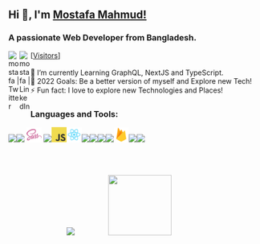 ## Hi 👋, I'm [Mostafa Mahmud!][website]

### A passionate Web Developer from Bangladesh.
[[Visitors](https://visitor-badge.glitch.me/badge?page_id=iammostafa76.iammostafa76)]
[<img align="left" alt="mostafa | Twitter" width="22px" src="https://i.ibb.co/b7g3Wjt/Twitter-amir.png" />][twitter]
[<img align="left" alt="mostafa | LinkedIn" width="22px" src="https://i.ibb.co/9Z59yDc/linkedin-amir.png" />][linkedin]
<br />
<br />
🔭 I’m currently Learning GraphQL, NextJS and TypeScript.<br/>
🥅 2022 Goals: Be a better version of myself and Explore new Tech!<br/>
⚡ Fun fact: I love to explore new Technologies and Places!<br/>

### **Languages and Tools:**

<code><img height="30" src="https://cdn.icon-icons.com/icons2/2107/PNG/512/file_type_html_icon_130541.png"></code><code><img height="30" src="https://camo.githubusercontent.com/1ee610055f0d168eec02c9a5f91f7c533a067109cde1f1731139bf52d409ac76/68747470733a2f2f63646e2e69636f6e73636f75742e636f6d2f69636f6e2f667265652f706e672d3235362f6373732d3133312d3732323638352e706e67"></code>
<code><img height="30" src="https://raw.githubusercontent.com/github/explore/80688e429a7d4ef2fca1e82350fe8e3517d3494d/topics/sass/sass.png"></code>
<code><img height="30" src="https://tailwindcss.com/_next/static/media/tailwindcss-mark.cb8046c163f77190406dfbf4dec89848.svg"></code><code><img height="30" src="https://raw.githubusercontent.com/github/explore/80688e429a7d4ef2fca1e82350fe8e3517d3494d/topics/javascript/javascript.png"></code><code><img height="30" src="https://raw.githubusercontent.com/github/explore/80688e429a7d4ef2fca1e82350fe8e3517d3494d/topics/react/react.png"></code><code><img height="30" src="https://nodejs.org/dist./v0.12.18/docs/api/assets/logo.svg"></code><code><img height="30" src="https://i.ibb.co/R0br2NL/amir-mongo.png"></code><code><img height="30" src="https://camo.githubusercontent.com/ce9c7a173f38722e129d5ae832a11c928ff72683fae74cbcb9fff41fd9957e63/68747470733a2f2f75706c6f61642e77696b696d656469612e6f72672f77696b6970656469612f636f6d6d6f6e732f7468756d622f332f33662f4769745f69636f6e2e7376672f3130323470782d4769745f69636f6e2e7376672e706e67"></code><code><img height="30" src="https://i.ibb.co/Dk2y6bW/github-amir.png"></code><code><img height="30" src="https://raw.githubusercontent.com/github/explore/80688e429a7d4ef2fca1e82350fe8e3517d3494d/topics/firebase/firebase.png"></code><code><img height="30" src="https://camo.githubusercontent.com/df12cb598044a3f38efc1f45e3580558c324cf8789b79487125044eeebcc4dee/68747470733a2f2f7777772e766563746f726c6f676f2e7a6f6e652f6c6f676f732f6865726f6b752f6865726f6b752d69636f6e2e737667"></code><code><img height="30" src="https://camo.githubusercontent.com/1708ce976581ff41a169dc4d3161d41b91900ca2ea48db4950db36f9f45932af/68747470733a2f2f75706c6f61642e77696b696d656469612e6f72672f77696b6970656469612f636f6d6d6f6e732f392f39612f56697375616c5f53747564696f5f436f64655f312e33355f69636f6e2e737667"></code>

<br />
<br />

<p align="center">

  <img width="48%" src="https://github-readme-stats.vercel.app/api?username=iammostafa76&show_icons=true&theme=tokyonight&&hide=contribs,prs&hide_border=true" />
  <img width="50%" height="120px"  src="https://github-readme-streak-stats.herokuapp.com?user=iammostafa76&theme=tokyonight&hide_border=true" />

</p>

<!-- [![Top Langs card](https://github-readme-stats-ptub3mxm9-amirmostofaa.vercel.app/api/top-langs/?username=amirmostofaa&card_width=550)](https://github.com/amirmostofaa/amirmostofaa) -->

<!-- #### Profile Visits

![Visitors](https://visitor-badge.glitch.me/badge?page_id=iammostafa76.iammostafa76) -->

[website]: https://mostafamahmud.netlify.app/
[twitter]: https://twitter.com/iammostafa76
[linkedin]: https://www.linkedin.com/in/iammostafa/
